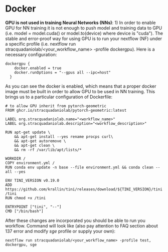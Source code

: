 # Docker 

**GPU is not used in training Neural Networks (NNs)**: 1) In order to enable
  GPU for NN training it is not enough to push model and training data to GPU
  (i.e. model = model.cuda() or model.to(device) where device is "cuda"). The
  stable and error-proof way for using GPU is to run your nextflow (NF) under a
  specific profile (i.e. nextflow run stracquadaniolab/<your_workflow_name>
  -profile dockergpu). Here is a necessary configuration:
```
dockergpu {
    docker.enabled = true
    docker.runOptions = "--gpus all --ipc=host"
  }
```
As you can see the docker is enabled,  which means that a proper docker image
must be built in order to allow GPU to be used in NN training. This brings us to
a particular configuration of Dockerfile:

```
# to allow GPU inherit from pytorch-geometric
FROM ghcr.io/stracquadaniolab/pytorch-geometric:latest

LABEL org.stracquadaniolab.name="<workflow_name>"
LABEL org.stracquadaniolab.description="<workflow_description>"

RUN apt-get update \
    && apt-get install --yes rename procps curl\
    && apt-get autoremove \
    && apt-get clean \
    && rm -rf /var/lib/apt/lists/*

WORKDIR /
COPY environment.yml /
RUN conda env update -n base --file environment.yml && conda clean --all --yes 

ENV TINI_VERSION v0.19.0
ADD https://github.com/krallin/tini/releases/download/${TINI_VERSION}/tini /tini
RUN chmod +x /tini

ENTRYPOINT ["tini", "--"]
CMD ["/bin/bash"]
```
After these changes are incorporated you should be able to run you workflow.
Command will look like (also pay attention to FAQ section about 137 error and
modify _sge_ profile or supply your own):
```
nextflow run stracquadaniolab/<your_workflow_name> -profile test, dockergpu, sge
```